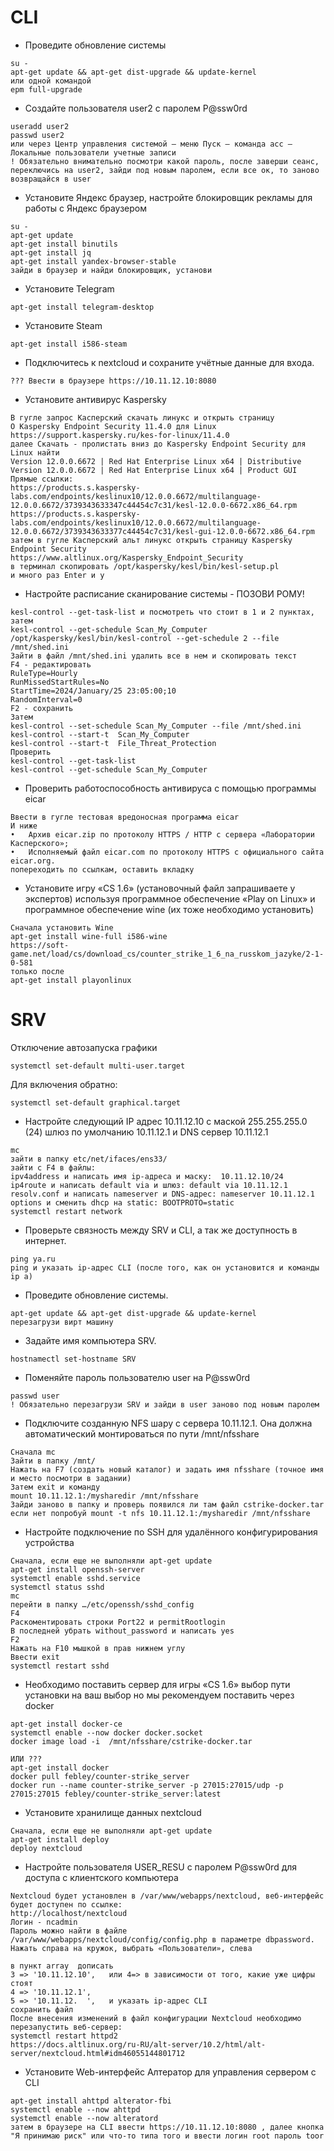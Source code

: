 # CLI
* Проведите обновление системы
```
su -
apt-get update && apt-get dist-upgrade && update-kernel
или одной командой
epm full-upgrade
```
* Создайте пользователя user2 с паролем P@ssw0rd
```
useradd user2
passwd user2
или через Центр управления системой – меню Пуск – команда acc – Локальные пользователи учетные записи
! Обязательно внимательно посмотри какой пароль, после заверши сеанс, переключись на user2, зайди под новым паролем, если все ок, то заново возвращайся в user
```
* Установите Яндекс браузер, настройте блокировщик рекламы для работы с Яндекс браузером
```
su -
apt-get update 
apt-get install binutils 
apt-get install jq 
apt-get install yandex-browser-stable
зайди в браузер и найди блокировщик, установи
```
* Установите Telegram 
```
apt-get install telegram-desktop
```
* Установите Steam 
```
apt-get install i586-steam
```
* Подключитесь к nextcloud и сохраните учётные данные для входа.
```
??? Ввести в браузере https://10.11.12.10:8080 
```
* Установите антивирус Kaspersky
```
В гугле запрос Касперский скачать линукс и открыть страницу 
О Kaspersky Endpoint Security 11.4.0 для Linux https://support.kaspersky.ru/kes-for-linux/11.4.0
далее Скачать - пролистать вниз до Kaspersky Endpoint Security для Linux найти
Version 12.0.0.6672 | Red Hat Enterprise Linux x64 | Distributive
Version 12.0.0.6672 | Red Hat Enterprise Linux x64 | Product GUI
Прямые ссылки:
https://products.s.kaspersky-labs.com/endpoints/keslinux10/12.0.0.6672/multilanguage-12.0.0.6672/3739343633347c44454c7c31/kesl-12.0.0-6672.x86_64.rpm
https://products.s.kaspersky-labs.com/endpoints/keslinux10/12.0.0.6672/multilanguage-12.0.0.6672/3739343633377c44454c7c31/kesl-gui-12.0.0-6672.x86_64.rpm
затем в гугле Касперский альт линукс открыть страницу Kaspersky Endpoint Security
https://www.altlinux.org/Kaspersky_Endpoint_Security 
в терминал скопировать /opt/kaspersky/kesl/bin/kesl-setup.pl
и много раз Enter и y
```
* Настройте расписание сканирование системы - ПОЗОВИ РОМУ!
```
kesl-control --get-task-list и посмотреть что стоит в 1 и 2 пунктах, затем 
kesl-control --get-schedule Scan_My_Computer
/opt/kaspersky/kesl/bin/kesl-control --get-schedule 2 --file /mnt/shed.ini
Зайти в файл /mnt/shed.ini удалить все в нем и скопировать текст
F4 - редактировать
RuleType=Hourly
RunMissedStartRules=No
StartTime=2024/January/25 23:05:00;10
RandomInterval=0
F2 - сохранить
Затем
kesl-control --set-schedule Scan_My_Computer --file /mnt/shed.ini
kesl-control --start-t  Scan_My_Computer
kesl-control --start-t  File_Threat_Protection
Проверить 
kesl-control --get-task-list
kesl-control --get-schedule Scan_My_Computer 
```
* Проверить работоспособность антивируса с помощью программы eicar
```
Ввести в гугле тестовая вредоносная программа eicar
И ниже
•	Архив eicar.zip по протоколу HTTPS / HTTP с сервера «Лаборатории Касперского»;
•	Исполняемый файл eicar.com по протоколу HTTPS c официального сайта eicar.org.
попереходить по ссылкам, оставить вкладку
```

* Установите игру «CS 1.6» (установочный файл запрашиваете у экспертов) используя программное обеспечение «Play on Linux» и программное обеспечение wine (их тоже необходимо установить)
```
Сначала установить Wine
apt-get install wine-full i586-wine
https://soft-game.net/load/cs/download_cs/counter_strike_1_6_na_russkom_jazyke/2-1-0-581
только после
apt-get install playonlinux

```
# SRV
Отключение автозапуска графики
```
systemctl set-default multi-user.target
```
Для включения обратно:
```
systemctl set-default graphical.target
```
* Настройте следующий IP адрес 10.11.12.10 с маской 255.255.255.0 (24) шлюз по умолчанию 10.11.12.1 и DNS сервер 10.11.12.1
```
mc
зайти в папку etc/net/ifaces/ens33/
зайти с F4 в файлы:
ipv4address и написать имя ip-адреса и маску:  10.11.12.10/24
ip4route и написать default via и шлюз: default via 10.11.12.1
resolv.conf и написать nameserver и DNS-адрес: nameserver 10.11.12.1
options и сменить dhcp на static: BOOTPROTO=static
systemctl restart network
```
* Проверьте связность между SRV и CLI, а так же доступность в интернет.
```
ping ya.ru
ping и указать ip-адрес CLI (после того, как он установится и команды ip a)  
```
* Проведите обновление системы.
```
apt-get update && apt-get dist-upgrade && update-kernel
перезагрузи вирт машину
```
* Задайте имя компьютера SRV.
```
hostnamectl set-hostname SRV
```
* Поменяйте пароль пользователю user на P@ssw0rd
```
passwd user
! Обязательно перезагрузи SRV и зайди в user заново под новым паролем
```
* Подключите созданную NFS шару с сервера 10.11.12.1. Она должна автоматический монтироваться по пути /mnt/nfsshare
```
Сначала mc
Зайти в папку /mnt/ 
Нажать на F7 (создать новый каталог) и задать имя nfsshare (точное имя и место посмотри в задании)
Затем exit и команду
mount 10.11.12.1:/mysharedir /mnt/nfsshare
Зайди заново в папку и проверь появился ли там файл cstrike-docker.tar
если нет попробуй mount -t nfs 10.11.12.1:/mysharedir /mnt/nfsshare
```
* Настройте подключение по SSH для удалённого конфигурирования устройства
```
Сначала, если еще не выполняли apt-get update
apt-get install openssh-server
systemctl enable sshd.service
systemctl status sshd 
mc
перейти в папку …/etc/openssh/sshd_config
F4
Раскоментировать строки Port22 и permitRootlogin 
В последней убрать without_password и написать yes
F2
Нажать на F10 мышкой в прав нижнем углу
Ввести exit 
systemctl restart sshd
```
* Необходимо поставить сервер для игры «CS 1.6» выбор пути установки на ваш выбор но мы рекомендуем поставить через docker
```
apt-get install docker-ce
systemctl enable --now docker docker.socket
docker image load -i  /mnt/nfsshare/cstrike-docker.tar

ИЛИ ???
apt-get install docker
docker pull febley/counter-strike_server
docker run --name counter-strike_server -p 27015:27015/udp -p 27015:27015 febley/counter-strike_server:latest
```
* Установите хранилище данных nextcloud
```  Развернуть Nextcloud можно используя пакет deploy:
Сначала, если еще не выполняли apt-get update
apt-get install deploy
deploy nextcloud
```
* Настройте пользователя USER_RESU с паролем P@ssw0rd для доступа с клиентского компьютера
``` 
Nextcloud будет установлен в /var/www/webapps/nextcloud, веб-интерфейс будет доступен по ссылке:
http://localhost/nextcloud
Логин - ncadmin 
Пароль можно найти в файле /var/www/webapps/nextcloud/config/config.php в параметре dbpassword.
Нажать справа на кружок, выбрать «Пользователи», слева

в пункт array  дописать
3 => '10.11.12.10',   или 4=> в зависимости от того, какие уже цифры стоят
4 => '10.11.12.1',
5 => '10.11.12.  ',   и указать ip-адрес CLI
сохранить файл
После внесения изменений в файл конфигурации Nextcloud необходимо перезапустить веб-сервер:
systemctl restart httpd2
https://docs.altlinux.org/ru-RU/alt-server/10.2/html/alt-server/nextcloud.html#idm46055144801712

```
* Установите Web-интерфейс Алтератор для управления сервером с CLI
```
apt-get install ahttpd alterator-fbi 
systemctl enable --now ahttpd
systemctl enable --now alteratord
затем в браузере на CLI ввести https://10.11.12.10:8080 , далее кнопка "Я принимаю риск" или что-то типа того и ввести логин root пароль toor
```

   
